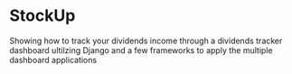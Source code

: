 # StockUp

Showing how to track your dividends income through a dividends tracker dashboard ultilzing Django and a few frameworks to apply the multiple dashboard applications

